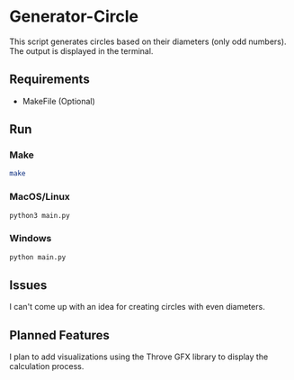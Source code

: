 # Generator-Circle

This script generates circles based on their diameters (only odd numbers). The output is displayed in the terminal.

## Requirements

- MakeFile (Optional)

## Run

### Make

```bash
make
```

### MacOS/Linux

```bash
python3 main.py
```

### Windows

```bash
python main.py
```

## Issues

I can't come up with an idea for creating circles with even diameters.

## Planned Features

I plan to add visualizations using the Throve GFX library to display the calculation process.
